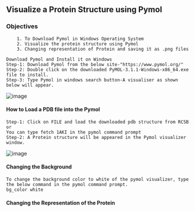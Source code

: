 ## Visualize a Protein Structure using Pymol

### Objectives
```
    1. To Download Pymol in Windows Operating System
    2. Visualize the protein structure using Pymol
    3. Changing representation of Protein and saving it as .png files
  ```

```
Download Pymol and Install it on Windows
Step-1: Download Pymol from the below site-"https://www.pymol.org/"
Step-2: Double click on the downloaded PyMOL-3.1.1-Windows-x86_64.exe file to install.
Step-3: Type Pymol in windows search button-A visualiser as shown below will appear.
```
![image](https://github.com/user-attachments/assets/2b303aab-6f48-4514-8aa6-12a3102ee24b)

#### How to Load a PDB file into the Pymol
```
Step-1: Click on FILE and load the downloaded pdb structure from RCSB
or
You can type fetch 1AKI in the pymol command prompt
Step-2: A Protein structure will be appeared in the Pymol visualizer window.
```
![image](https://github.com/user-attachments/assets/657588b4-1610-4a83-b8c7-c6c3b1b5cabd)


#### Changing the Background
```
To change the background color to white of the pymol visualizer, type the below command in the pymol command prompt.
bg_color white
```
#### Changing the Representation of the Protein
